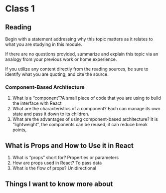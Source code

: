 # Class 1

## Reading

Begin with a statement addressing why this topic matters as it relates to what you are studying in this module.

If there are no questions provided, summarize and explain this topic via an analogy from your previous work or home experience.

If you utilize any content directly from the reading sources, be sure to identify what you are quoting, and cite the source.

### Component-Based Architecture

1. What is a “component”?A small piece of code that you are using to build the interface with React
2. What are the characteristics of a component? Each can manage its own state and pass it down to its children.
3. What are the advantages of using component-based architecture? It is “lightweight”, the components can be reused, it can reduce break points,

## What is Props and How to Use it in React

1. What is “props” short for? Properties or parameters
2. How are props used in React? To pass data
3. What is the flow of props? Unidirectional

## Things I want to know more about
